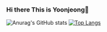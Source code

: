 ### Hi there This is Yoonjeong👋

![Anurag's GitHub stats](https://github-readme-stats.vercel.app/api?username=subakibaksu&show_icons=true&theme=panda)
[![Top Langs](https://github-readme-stats.vercel.app/api/top-langs/?username=subakibaksu&layout=compact)](https://github.com/anuraghazra/github-readme-stats)

<!--
**subakibaksu/subakibaksu** is a ✨ _special_ ✨ repository because its `README.md` (this file) appears on your GitHub profile.

Here are some ideas to get you started:

- 🔭 I’m currently working on ...
- 🌱 I’m currently learning ...
- 👯 I’m looking to collaborate on ...
- 🤔 I’m looking for help with ...
- 💬 Ask me about ...
- 📫 How to reach me: ...
- 😄 Pronouns: ...
- ⚡ Fun fact: ...
-->
